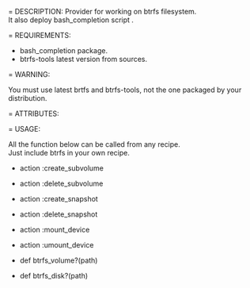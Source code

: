 = DESCRIPTION:
Provider for working on btrfs filesystem.   
It also deploy bash_completion script  .

= REQUIREMENTS:
* bash_completion package.
* btrfs-tools latest version from sources.

= WARNING:

You must use latest brtfs and btrfs-tools, not the one packaged by your distribution.

= ATTRIBUTES: 

= USAGE:

All the function below can be called from any recipe.  
Just include btrfs in your own recipe.

 * action :create_subvolume

 * action :delete_subvolume

 * action :create_snapshot

 * action :delete_snapshot

 * action :mount_device

 * action :umount_device

 * def btrfs_volume?(path)

 * def btrfs_disk?(path)
